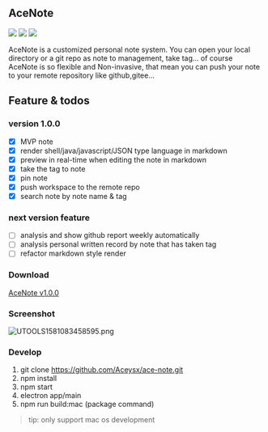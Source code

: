 ## AceNote
![](https://img.shields.io/badge/Build-pass-green.svg)
![](https://img.shields.io/badge/Platform-mac-default.svg)
![](https://img.shields.io/badge/License-MIT-blue.svg)

AceNote is a customized personal note system. You can open your local directory or a git repo as note to management, take tag...  of course AceNote is so flexible and Non-invasive, that mean you can push your note to your remote repository like github,gitee...

## Feature & todos
### version 1.0.0
- [x] MVP note
- [x] render shell/java/javascript/JSON type language in markdown
- [x] preview in real-time when editing the note in markdown
- [x] take the tag to note
- [x] pin note
- [x] push workspace to the remote repo
- [x] search note by note name & tag

### next version feature
- [ ] analysis and show github report weekly automatically
- [ ] analysis personal written record by note that has taken tag
- [ ] refactor markdown style render

### Download
[AceNote v1.0.0](https://github.com/Aceysx/ace-note/releases/tag/v1.0.0)

### Screenshot
![UTOOLS1581083458595.png](https://user-gold-cdn.xitu.io/2020/2/7/1701feb008579f57?w=3000&h=1874&f=png&s=401960)



### Develop
1. git clone https://github.com/Aceysx/ace-note.git
2. npm install
3. npm start
4. electron app/main
5. npm run build:mac (package command)

> tip: only support mac os development

